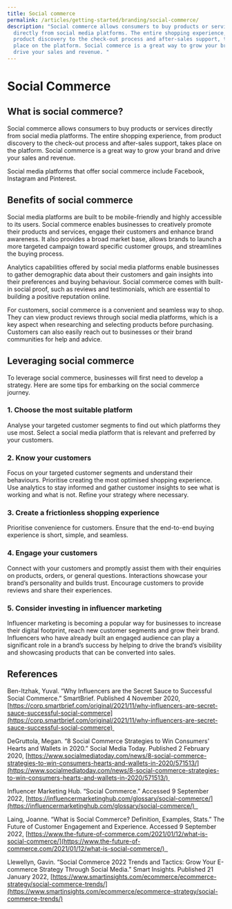 ```yaml
---
title: Social commerce
permalink: /articles/getting-started/branding/social-commerce/
description: "Social commerce allows consumers to buy products or services
  directly from social media platforms. The entire shopping experience, from
  product discovery to the check-out process and after-sales support, takes
  place on the platform. Social commerce is a great way to grow your brand and
  drive your sales and revenue. "
---
```


# Social Commerce 

## What is social commerce? 

Social commerce allows consumers to buy products or services directly from social media platforms. The entire shopping experience, from product discovery to the check-out process and after-sales support, takes place on the platform. Social commerce is a great way to grow your brand and drive your sales and revenue. 

Social media platforms that offer social commerce include Facebook, Instagram and Pinterest.  

## Benefits of social commerce 

Social media platforms are built to be mobile-friendly and highly accessible to its users. Social commerce enables businesses to creatively promote their products and services, engage their customers and enhance brand awareness. It also provides a broad market base, allows brands to launch a more targeted campaign toward specific customer groups, and streamlines the buying process.  

Analytics capabilities offered by social media platforms enable businesses to gather demographic data about their customers and gain insights into their preferences and buying behaviour. Social commerce comes with built-in social proof, such as reviews and testimonials, which are essential to building a positive reputation online.  

For customers, social commerce is a convenient and seamless way to shop. They can view product reviews through social media platforms, which is a key aspect when researching and selecting products before purchasing. Customers can also easily reach out to businesses or their brand communities for help and advice.  

## Leveraging social commerce 

To leverage social commerce, businesses will first need to develop a strategy. Here are some tips for embarking on the social commerce journey.  

### 1.  **Choose the most suitable platform** 
    

Analyse your targeted customer segments to find out which platforms they use most. Select a social media platform that is relevant and preferred by your customers.  

### 2.  Know your customers 
    

Focus on your targeted customer segments and understand their behaviours. Prioritise creating the most optimised shopping experience. Use analytics to stay informed and gather customer insights to see what is working and what is not. Refine your strategy where necessary.  

### 3.  Create a frictionless shopping experience 
    

Prioritise convenience for customers. Ensure that the end-to-end buying experience is short, simple, and seamless.  

### 4.  Engage your customers 
    

Connect with your customers and promptly assist them with their enquiries on products, orders, or general questions. Interactions showcase your brand’s personality and builds trust. Encourage customers to provide reviews and share their experiences.  

### 5.  Consider investing in influencer marketing 
    

Influencer marketing is becoming a popular way for businesses to increase their digital footprint, reach new customer segments and grow their brand. Influencers who have already built an engaged audience can play a significant role in a brand’s success by helping to drive the brand’s visibility and showcasing products that can be converted into sales.  

## References 

Ben-Itzhak, Yuval. “Why Influencers are the Secret Sauce to Successful Social Commerce.” SmartBrief. Published 4 November 2020, [https://corp.smartbrief.com/original/2021/11/why-influencers-are-secret-sauce-successful-social-commerce](https://corp.smartbrief.com/original/2021/11/why-influencers-are-secret-sauce-successful-social-commerce) 

DeGruttola, Megan. “8 Social Commerce Strategies to Win Consumers' Hearts and Wallets in 2020.” Social Media Today. Published 2 February 2020, [https://www.socialmediatoday.com/news/8-social-commerce-strategies-to-win-consumers-hearts-and-wallets-in-2020/571513/](https://www.socialmediatoday.com/news/8-social-commerce-strategies-to-win-consumers-hearts-and-wallets-in-2020/571513/) 

Influencer Marketing Hub. “Social Commerce.” Accessed 9 September 2022, [https://influencermarketinghub.com/glossary/social-commerce/](https://influencermarketinghub.com/glossary/social-commerce/)  

Laing, Joanne. “What is Social Commerce? Definition, Examples, Stats.” The Future of Customer Engagement and Experience. Accessed 9 September 2022, [https://www.the-future-of-commerce.com/2021/01/12/what-is-social-commerce/](https://www.the-future-of-commerce.com/2021/01/12/what-is-social-commerce/)  

Llewellyn, Gavin. “Social Commerce 2022 Trends and Tactics: Grow Your E\-commerce Strategy Through Social Media.” Smart Insights. Published 21 January 2022, [https://www.smartinsights.com/ecommerce/ecommerce-strategy/social-commerce-trends/](https://www.smartinsights.com/ecommerce/ecommerce-strategy/social-commerce-trends/)